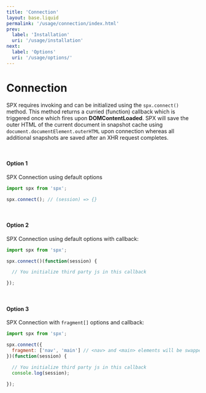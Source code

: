 ```yaml
---
title: 'Connection'
layout: base.liquid
permalink: '/usage/connection/index.html'
prev:
  label: 'Installation'
  uri: '/usage/installation'
next:
  label: 'Options'
  uri: '/usage/options/'
---
```


# Connection

SPX requires invoking and can be initialized using the `spx.connect()` method. This method returns a curried (function) callback which is triggered once which fires upon **DOMContentLoaded**. SPX will save the outer HTML of the current document in snapshot cache using `document.documentElement.outerHTML` upon connection whereas all additional snapshots are saved after an XHR request completes.

<br>

#### Option 1

SPX Connection using default options

<!-- prettier-ignore -->
```js
import spx from 'spx';

spx.connect(); // (session) => {}
```

<br>

#### Option 2

SPX Connection using default options with callback:

<!-- prettier-ignore -->
```js
import spx from 'spx';

spx.connect()(function(session) {

  // You initialize third party js in this callback

});
```

<br>

#### Option 3

SPX Connection with `fragment[]` options and callback:

<!-- prettier-ignore -->
```js
import spx from 'spx';

spx.connect({
  fragment: ['nav', 'main'] // <nav> and <main> elements will be swapped
})(function(session) {

  // You initialize third party js in this callback
  console.log(session);

});
```
